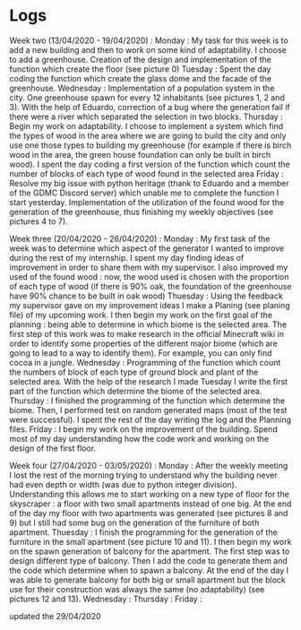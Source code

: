 # Logs 

Week two (13/04/2020 - 19/04/2020) :
Monday : My task for this week is to add a new building and then to work on some kind of adaptability. I choose to add a greenhouse. Creation of the design and implementation of the function which create the floor (see picture 0) 
Tuesday : Spent the day coding the function which create the glass dome and the facade of the greenhouse. 
Wednesday : Implementation of a population system in the city. One greenhouse spawn for every 12 inhabitants (see pictures 1, 2 and 3). With the help of Eduardo, correction of a bug where the generation fail if there were a river which separated the selection in two blocks.
Thursday : Begin my work on adaptability. I choose to implement a system which find the types of wood in the area where we are going to build the city and only use one those types to building my greenhouse (for example if there is birch wood in the area, the green house foundation can only be built in birch wood). I spent the day coding a first version of the function which count the number of blocks of each type of wood found in the selected area 
Friday : Resolve my big issue with python heritage (thank to Eduardo and a member of the GDMC Discord server) which unable me to complete the function I start yesterday. Implementation of the utilization of the found wood for the generation of the greenhouse, thus finishing my weekly objectives (see pictures 4 to 7).

Week three (20/04/2020 - 26/04/2020) :
Monday : My first task of the week was to determine which aspect of the generator I wanted to improve during the rest of my internship. I spent my day finding ideas of improvement in order to share them with my supervisor. I also improved my used of the found wood : now, the wood used is chosen with the proportion of each type of wood (if there is 90% oak, the foundation of the greenhouse have 90% chance to be built in oak wood)
Thuesday : Using the feedback my supervisor gave on my improvement ideas I make a Planing (see planing file) of my upcoming work. I then begin my work on the first goal of the planning : being able to determine in which biome is the selected area. The first step of this work was to make research in the official Minecraft wiki in order to identify some properties of the different major biome (which are going to lead to a way to identify them). For example, you can only find cocoa in a jungle.
Wednesday : Programming of the function which count the numbers of block of each type of ground block and plant of the selected area. With the help of the research I made Tuesday I write the first part of the function which determine the biome of the selected area.
Thursday : I finished the programming of the function which determine the biome. Then, I performed test on random generated maps (most of the test were successful). I spent the rest of the day writing the log and the Planning files.
Friday : I begin my work on the improvement of the building. Spend most of my day understanding how the code work and working on the design of the first floor.

Week four (27/04/2020 - 03/05/2020) :
Monday : After the weekly meeting I lost the rest of the morning trying to understand why the building never had even depth or width (was due to python integer division). Understanding this allows me to start working on a new type of floor for the skyscraper : a floor with two small apartments instead of one big. At the end of the day my floor with two apartments was generated (see pictures 8 and 9) but I still had some bug on the generation of the furniture of both apartment. 
Thuesday : I finish the programming for the generation of the furniture in the small apartment (see picture 10 and 11). I then begin my work on the spawn generation of balcony for the apartment. The first step was to design different type of balcony. Then I add the code to generate them and the code which determine when to spawn a balcony. At the end of the day I was able to generate balcony for both big or small apartment but the block use for their construction was always the same (no adaptability) (see pictures 12 and 13).
Wednesday : 
Thursday :
Friday :

updated the 29/04/2020 
